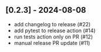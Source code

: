 ## [0.2.3] - 2024-08-08

- add changelog to release (#22)
- add pytest to release action (#14)
- run tests action only on PR (#12)
- manual release PR update (#11)

